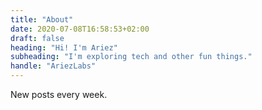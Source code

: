 ```yaml
---
title: "About"
date: 2020-07-08T16:58:53+02:00
draft: false
heading: "Hi! I'm Ariez"
subheading: "I'm exploring tech and other fun things."
handle: "AriezLabs"
---
```


New posts every week.

